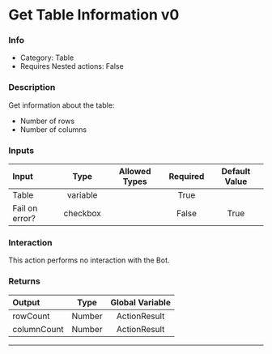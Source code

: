 # Get Table Information v0

### Info

- Category: Table
- Requires Nested actions: False


### Description
Get information about the table:
- Number of rows
- Number of columns


### Inputs

| Input | Type | Allowed Types | Required |  Default Value |
| :--- | :---: | :---: | :---: | :---: |
| Table | variable |  | True |  |
| Fail on error? | checkbox |  | False | True |


### Interaction
This action performs no interaction with the Bot.

### Returns

| Output | Type | Global Variable |
| :--- | :---: | :---: |
| rowCount | Number | ActionResult |
| columnCount | Number | ActionResult |

---